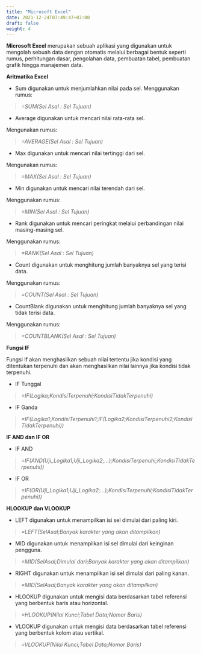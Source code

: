 ```yaml
---
title: "Microsoft Excel"
date: 2021-12-24T07:49:47+07:00
draft: false
weight: 4
---
```


**Microsoft Excel** merupakan sebuah aplikasi yang digunakan untuk mengolah sebuah data dengan otomatis melalui berbagai bentuk seperti rumus, perhitungan dasar, pengolahan data, pembuatan tabel, pembuatan grafik hingga manajemen data.

**Aritmatika Excel**

* Sum 
digunakan untuk menjumlahkan nilai pada sel.
Menggunakan rumus:
> *=SUM(Sel Asal : Sel Tujuan)*

* Average 
digunakan untuk mencari nilai rata-rata sel.

Mengunakan rumus:
> *=AVERAGE(Sel Asal : Sel Tujuan)*

* Max 
digunakan untuk mencari nilai tertinggi dari sel.

Mengunakan rumus:
> *=MAX(Sel Asal : Sel Tujuan)*

* Min 
digunakan untuk mencari nilai terendah dari sel.

Menggunakan rumus:
> *=MIN(Sel Asal : Sel Tujuan)*

* Rank 
digunakan untuk mencari peringkat melalui perbandingan nilai masing-masing sel.

Menggunakan rumus:
> *=RANK(Sel Asal : Sel Tujuan)*

* Count 
digunakan untuk menghitung jumlah banyaknya sel yang terisi data.

Menggunakan rumus:
> *=COUNT(Sel Asal : Sel Tujuan)*

* CountBlank 
digunakan untuk menghitung jumlah banyaknya sel yang tidak terisi data.

Menggunakan rumus:
> *=COUNTBLANK(Sel Asal : Sel Tujuan)*


**Fungsi IF**

Fungsi If akan menghasilkan sebuah nilai tertentu jika kondisi yang ditentukan terpenuhi dan akan menghasilkan nilai lainnya jika kondisi tidak terpenuhi.

* IF Tunggal

> *=IF(Logika;KondisiTerpenuhi;KondisiTidakTerpenuhi)*

* IF Ganda 

> *=IF(Logika1;KondisiTerpenuhi1;IF(Logika2;KondisiTerpenuhi2;Kondisi TidakTerpenuhi))*

**IF AND dan IF OR**

* IF AND

> *=IF(AND(Uji_Logika1;Uji_Logika2;...);KondisiTerpenuhi;KondisiTidakTerpenuhi))*

* IF OR

> *=IF(OR(Uji_Logika1;Uji_Logika2;...);KondisiTerpenuhi;KondisiTidakTerpenuhi))*


**HLOOKUP dan VLOOKUP**

*  LEFT 
digunakan untuk menampilkan isi sel dimulai dari paling kiri.

> *=LEFT(SelAsal;Banyak karakter yang akan ditampilkan)*

*  MID 
digunakan untuk menampilkan isi sel dimulai dari keinginan pengguna.

> *=MID(SelAsal;Dimulai dari;Banyak karakter yang akan ditampilkan)*


*  RIGHT 
digunakan untuk menampilkan isi sel dimulai dari paling kanan.

> *=MID(SelAsal;Banyak karakter yang akan ditampilkan)*


*  HLOOKUP 
digunakan untuk mengisi data berdasarkan tabel referensi yang berbentuk baris atau horizontal.

> *=HLOOKUP(Nilai Kunci;Tabel Data;Nomor Baris)*


*  VLOOKUP 
digunakan untuk mengisi data berdasarkan tabel referensi yang berbentuk kolom atau vertikal.

> *=VLOOKUP(Nilai Kunci;Tabel Data;Nomor Baris)*










